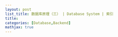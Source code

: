 ```yaml
---
layout: post
list_title: 数据库原理（三） | Database System | 索引
title: 
categories: [Database,Backend]
mathjax: true
---
```


